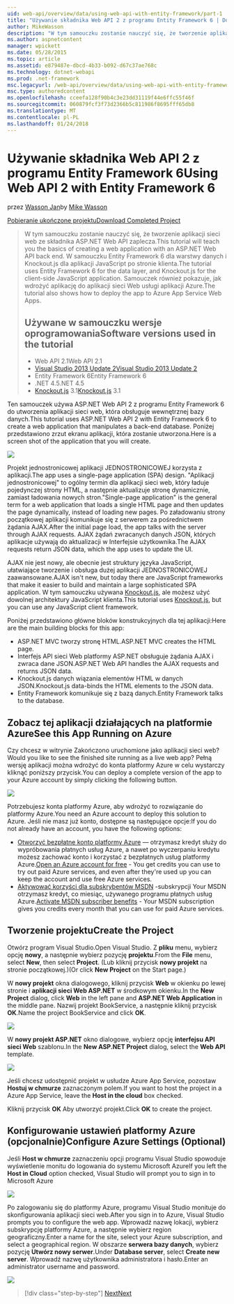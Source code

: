 ```yaml
---
uid: web-api/overview/data/using-web-api-with-entity-framework/part-1
title: "Używanie składnika Web API 2 z programu Entity Framework 6 | Dokumentacja firmy Microsoft"
author: MikeWasson
description: "W tym samouczku zostanie nauczyć się, że tworzenie aplikacji sieci web ze składnika ASP.NET Web API zaplecza. W samouczku Entity Framework 6 dla układ dane..."
ms.author: aspnetcontent
manager: wpickett
ms.date: 05/28/2015
ms.topic: article
ms.assetid: e879487e-dbcd-4b33-b092-d67c37ae768c
ms.technology: dotnet-webapi
ms.prod: .net-framework
msc.legacyurl: /web-api/overview/data/using-web-api-with-entity-framework/part-1
msc.type: authoredcontent
ms.openlocfilehash: cceefa128f90b4c3e23dd31119f44e6ffc55f46f
ms.sourcegitcommit: 060879fcf3f73d2366b5c811986f8695fff65db8
ms.translationtype: MT
ms.contentlocale: pl-PL
ms.lasthandoff: 01/24/2018
---
```

<a name="using-web-api-2-with-entity-framework-6"></a><span data-ttu-id="4c16f-104">Używanie składnika Web API 2 z programu Entity Framework 6</span><span class="sxs-lookup"><span data-stu-id="4c16f-104">Using Web API 2 with Entity Framework 6</span></span>
====================
<span data-ttu-id="4c16f-105">przez [Wasson Jan](https://github.com/MikeWasson)</span><span class="sxs-lookup"><span data-stu-id="4c16f-105">by [Mike Wasson](https://github.com/MikeWasson)</span></span>

[<span data-ttu-id="4c16f-106">Pobieranie ukończone projektu</span><span class="sxs-lookup"><span data-stu-id="4c16f-106">Download Completed Project</span></span>](https://github.com/MikeWasson/BookService)

> <span data-ttu-id="4c16f-107">W tym samouczku zostanie nauczyć się, że tworzenie aplikacji sieci web ze składnika ASP.NET Web API zaplecza.</span><span class="sxs-lookup"><span data-stu-id="4c16f-107">This tutorial will teach you the basics of creating a web application with an ASP.NET Web API back end.</span></span> <span data-ttu-id="4c16f-108">W samouczku Entity Framework 6 dla warstwy danych i Knockout.js dla aplikacji JavaScript po stronie klienta.</span><span class="sxs-lookup"><span data-stu-id="4c16f-108">The tutorial uses Entity Framework 6 for the data layer, and Knockout.js for the client-side JavaScript application.</span></span> <span data-ttu-id="4c16f-109">Samouczek również pokazuje, jak wdrożyć aplikację do aplikacji sieci Web usługi aplikacji Azure.</span><span class="sxs-lookup"><span data-stu-id="4c16f-109">The tutorial also shows how to deploy the app to Azure App Service Web Apps.</span></span>
> 
> ## <a name="software-versions-used-in-the-tutorial"></a><span data-ttu-id="4c16f-110">Używane w samouczku wersje oprogramowania</span><span class="sxs-lookup"><span data-stu-id="4c16f-110">Software versions used in the tutorial</span></span>
> 
> 
> - <span data-ttu-id="4c16f-111">Web API 2.1</span><span class="sxs-lookup"><span data-stu-id="4c16f-111">Web API 2.1</span></span>
> - [<span data-ttu-id="4c16f-112">Visual Studio 2013 Update 2</span><span class="sxs-lookup"><span data-stu-id="4c16f-112">Visual Studio 2013 Update 2</span></span>](https://www.visualstudio.com/downloads/download-visual-studio-vs)
> - <span data-ttu-id="4c16f-113">Entity Framework 6</span><span class="sxs-lookup"><span data-stu-id="4c16f-113">Entity Framework 6</span></span>
> - <span data-ttu-id="4c16f-114">.NET 4.5</span><span class="sxs-lookup"><span data-stu-id="4c16f-114">.NET 4.5</span></span>
> - <span data-ttu-id="4c16f-115">[Knockout.js](http://knockoutjs.com/) 3.1</span><span class="sxs-lookup"><span data-stu-id="4c16f-115">[Knockout.js](http://knockoutjs.com/) 3.1</span></span>


<span data-ttu-id="4c16f-116">Ten samouczek używa ASP.NET Web API 2 z programu Entity Framework 6 do utworzenia aplikacji sieci web, która obsługuje wewnętrznej bazy danych.</span><span class="sxs-lookup"><span data-stu-id="4c16f-116">This tutorial uses ASP.NET Web API 2 with Entity Framework 6 to create a web application that manipulates a back-end database.</span></span> <span data-ttu-id="4c16f-117">Poniżej przedstawiono zrzut ekranu aplikacji, która zostanie utworzona.</span><span class="sxs-lookup"><span data-stu-id="4c16f-117">Here is a screen shot of the application that you will create.</span></span>

[![](part-1/_static/image2.png)](part-1/_static/image1.png)

<span data-ttu-id="4c16f-118">Projekt jednostronicowej aplikacji JEDNOSTRONICOWEJ korzysta z aplikacji.</span><span class="sxs-lookup"><span data-stu-id="4c16f-118">The app uses a single-page application (SPA) design.</span></span> <span data-ttu-id="4c16f-119">"Aplikacji jednostronicowej" to ogólny termin dla aplikacji sieci web, który ładuje pojedynczej strony HTML, a następnie aktualizuje stronę dynamicznie, zamiast ładowania nowych stron.</span><span class="sxs-lookup"><span data-stu-id="4c16f-119">"Single-page application" is the general term for a web application that loads a single HTML page and then updates the page dynamically, instead of loading new pages.</span></span> <span data-ttu-id="4c16f-120">Po załadowaniu strony początkowej aplikacji komunikuje się z serwerem za pośrednictwem żądania AJAX.</span><span class="sxs-lookup"><span data-stu-id="4c16f-120">After the initial page load, the app talks with the server through AJAX requests.</span></span> <span data-ttu-id="4c16f-121">AJAX żądań zwracanych danych JSON, których aplikacje używają do aktualizacji w Interfejsie użytkownika.</span><span class="sxs-lookup"><span data-stu-id="4c16f-121">The AJAX requests return JSON data, which the app uses to update the UI.</span></span>

<span data-ttu-id="4c16f-122">AJAX nie jest nowy, ale obecnie jest struktury języka JavaScript, ułatwiające tworzenie i obsługa dużej aplikacji JEDNOSTRONICOWEJ zaawansowane.</span><span class="sxs-lookup"><span data-stu-id="4c16f-122">AJAX isn't new, but today there are JavaScript frameworks that make it easier to build and maintain a large sophisticated SPA application.</span></span> <span data-ttu-id="4c16f-123">W tym samouczku używana [Knockout.js](http://knockoutjs.com/), ale możesz użyć dowolnej architektury JavaScript klienta.</span><span class="sxs-lookup"><span data-stu-id="4c16f-123">This tutorial uses [Knockout.js](http://knockoutjs.com/), but you can use any JavaScript client framework.</span></span>

<span data-ttu-id="4c16f-124">Poniżej przedstawiono główne bloków konstrukcyjnych dla tej aplikacji:</span><span class="sxs-lookup"><span data-stu-id="4c16f-124">Here are the main building blocks for this app:</span></span>

- <span data-ttu-id="4c16f-125">ASP.NET MVC tworzy stronę HTML.</span><span class="sxs-lookup"><span data-stu-id="4c16f-125">ASP.NET MVC creates the HTML page.</span></span>
- <span data-ttu-id="4c16f-126">Interfejs API sieci Web platformy ASP.NET obsługuje żądania AJAX i zwraca dane JSON.</span><span class="sxs-lookup"><span data-stu-id="4c16f-126">ASP.NET Web API handles the AJAX requests and returns JSON data.</span></span>
- <span data-ttu-id="4c16f-127">Knockout.js danych wiązania elementów HTML w danych JSON.</span><span class="sxs-lookup"><span data-stu-id="4c16f-127">Knockout.js data-binds the HTML elements to the JSON data.</span></span>
- <span data-ttu-id="4c16f-128">Entity Framework komunikuje się z bazą danych.</span><span class="sxs-lookup"><span data-stu-id="4c16f-128">Entity Framework talks to the database.</span></span>

## <a name="see-this-app-running-on-azure"></a><span data-ttu-id="4c16f-129">Zobacz tej aplikacji działających na platformie Azure</span><span class="sxs-lookup"><span data-stu-id="4c16f-129">See this App Running on Azure</span></span>

<span data-ttu-id="4c16f-130">Czy chcesz w witrynie Zakończono uruchomione jako aplikacji sieci web?</span><span class="sxs-lookup"><span data-stu-id="4c16f-130">Would you like to see the finished site running as a live web app?</span></span> <span data-ttu-id="4c16f-131">Pełną wersję aplikacji można wdrożyć do konta platformy Azure w celu wystarczy kliknąć poniższy przycisk.</span><span class="sxs-lookup"><span data-stu-id="4c16f-131">You can deploy a complete version of the app to your Azure account by simply clicking the following button.</span></span>

[![](http://azuredeploy.net/deploybutton.png)](https://azuredeploy.net/?WT.mc_id=deploy_azure_aspnet&repository=https://github.com/tfitzmac/BookService)

<span data-ttu-id="4c16f-132">Potrzebujesz konta platformy Azure, aby wdrożyć to rozwiązanie do platformy Azure.</span><span class="sxs-lookup"><span data-stu-id="4c16f-132">You need an Azure account to deploy this solution to Azure.</span></span> <span data-ttu-id="4c16f-133">Jeśli nie masz już konto, dostępne są następujące opcje:</span><span class="sxs-lookup"><span data-stu-id="4c16f-133">If you do not already have an account, you have the following options:</span></span>

- <span data-ttu-id="4c16f-134">[Otworzyć bezpłatne konto platformy Azure](https://azure.microsoft.com/pricing/free-trial/?WT.mc_id=A443DD604) — otrzymasz kredyt służy do wypróbowania płatnych usług Azure, a nawet po wyczerpaniu kredytu możesz zachować konto i korzystać z bezpłatnych usług platformy Azure.</span><span class="sxs-lookup"><span data-stu-id="4c16f-134">[Open an Azure account for free](https://azure.microsoft.com/pricing/free-trial/?WT.mc_id=A443DD604) - You get credits you can use to try out paid Azure services, and even after they're used up you can keep the account and use free Azure services.</span></span>
- <span data-ttu-id="4c16f-135">[Aktywować korzyści dla subskrybentów MSDN](https://azure.microsoft.com/pricing/member-offers/msdn-benefits-details/?WT.mc_id=A443DD604) -subskrypcji Your MSDN otrzymasz kredyt, co miesiąc, używanego programu płatnych usług Azure.</span><span class="sxs-lookup"><span data-stu-id="4c16f-135">[Activate MSDN subscriber benefits](https://azure.microsoft.com/pricing/member-offers/msdn-benefits-details/?WT.mc_id=A443DD604) - Your MSDN subscription gives you credits every month that you can use for paid Azure services.</span></span>

## <a name="create-the-project"></a><span data-ttu-id="4c16f-136">Tworzenie projektu</span><span class="sxs-lookup"><span data-stu-id="4c16f-136">Create the Project</span></span>

<span data-ttu-id="4c16f-137">Otwórz program Visual Studio.</span><span class="sxs-lookup"><span data-stu-id="4c16f-137">Open Visual Studio.</span></span> <span data-ttu-id="4c16f-138">Z **pliku** menu, wybierz opcję **nowy**, a następnie wybierz pozycję **projektu**.</span><span class="sxs-lookup"><span data-stu-id="4c16f-138">From the **File** menu, select **New**, then select **Project**.</span></span> <span data-ttu-id="4c16f-139">(Lub kliknij przycisk **nowy projekt** na stronie początkowej.)</span><span class="sxs-lookup"><span data-stu-id="4c16f-139">(Or click **New Project** on the Start page.)</span></span>

<span data-ttu-id="4c16f-140">W **nowy projekt** okna dialogowego, kliknij przycisk **Web** w okienku po lewej stronie i **aplikacji sieci Web ASP.NET** w środkowym okienku.</span><span class="sxs-lookup"><span data-stu-id="4c16f-140">In the **New Project** dialog, click **Web** in the left pane and **ASP.NET Web Application** in the middle pane.</span></span> <span data-ttu-id="4c16f-141">Nazwij projekt BookService, a następnie kliknij przycisk **OK**.</span><span class="sxs-lookup"><span data-stu-id="4c16f-141">Name the project BookService and click **OK**.</span></span>

[![](part-1/_static/image4.png)](part-1/_static/image3.png)

<span data-ttu-id="4c16f-142">W **nowy projekt ASP.NET** okno dialogowe, wybierz opcję **interfejsu API sieci Web** szablonu.</span><span class="sxs-lookup"><span data-stu-id="4c16f-142">In the **New ASP.NET Project** dialog, select the **Web API** template.</span></span>

[![](part-1/_static/image6.png)](part-1/_static/image5.png)

<span data-ttu-id="4c16f-143">Jeśli chcesz udostępnić projekt w usłudze Azure App Service, pozostaw **Hostuj w chmurze** zaznaczonym polem.</span><span class="sxs-lookup"><span data-stu-id="4c16f-143">If you want to host the project in a Azure App Service, leave the **Host in the cloud** box checked.</span></span>

<span data-ttu-id="4c16f-144">Kliknij przycisk **OK** Aby utworzyć projekt.</span><span class="sxs-lookup"><span data-stu-id="4c16f-144">Click **OK** to create the project.</span></span>

## <a name="configure-azure-settings-optional"></a><span data-ttu-id="4c16f-145">Konfigurowanie ustawień platformy Azure (opcjonalnie)</span><span class="sxs-lookup"><span data-stu-id="4c16f-145">Configure Azure Settings (Optional)</span></span>

<span data-ttu-id="4c16f-146">Jeśli **Host w chmurze** zaznaczeniu opcji programu Visual Studio spowoduje wyświetlenie monitu do logowania do systemu Microsoft Azure</span><span class="sxs-lookup"><span data-stu-id="4c16f-146">If you left the **Host in Cloud** option checked, Visual Studio will prompt you to sign in to Microsoft Azure</span></span>

[![](part-1/_static/image8.png)](part-1/_static/image7.png)

<span data-ttu-id="4c16f-147">Po zalogowaniu się do platformy Azure, programu Visual Studio monituje do skonfigurowania aplikacji sieci web.</span><span class="sxs-lookup"><span data-stu-id="4c16f-147">After you sign in to Azure, Visual Studio prompts you to configure the web app.</span></span> <span data-ttu-id="4c16f-148">Wprowadź nazwę lokacji, wybierz subskrypcję platformy Azure, a następnie wybierz region geograficzny.</span><span class="sxs-lookup"><span data-stu-id="4c16f-148">Enter a name for the site, select your Azure subscription, and select a geographical region.</span></span> <span data-ttu-id="4c16f-149">W obszarze **serwera bazy danych**, wybierz pozycję **Utwórz nowy serwer**.</span><span class="sxs-lookup"><span data-stu-id="4c16f-149">Under **Database server**, select **Create new server**.</span></span> <span data-ttu-id="4c16f-150">Wprowadź nazwę użytkownika administratora i hasło.</span><span class="sxs-lookup"><span data-stu-id="4c16f-150">Enter an administrator username and password.</span></span>

[![](part-1/_static/image10.png)](part-1/_static/image9.png)

>[!div class="step-by-step"]
[<span data-ttu-id="4c16f-151">Next</span><span class="sxs-lookup"><span data-stu-id="4c16f-151">Next</span></span>](part-2.md)
